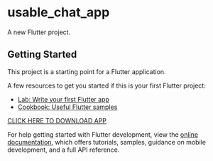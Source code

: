 # usable_chat_app

A new Flutter project.

## Getting Started

This project is a starting point for a Flutter application.

A few resources to get you started if this is your first Flutter project:

- [Lab: Write your first Flutter app](https://docs.flutter.dev/get-started/codelab)
- [Cookbook: Useful Flutter samples](https://docs.flutter.dev/cookbook)

 
[CLICK HERE TO DOWNLOAD APP](https://github.com/HarshitAgrawal22/Hermione_pure_flutter_chat_app/blob/main/app-release.apk)

For help getting started with Flutter development, view the
[online documentation](https://docs.flutter.dev/), which offers tutorials,
samples, guidance on mobile development, and a full API reference.
